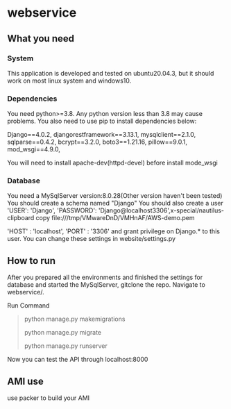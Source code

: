 # webservice
## What you need
### System
This application is developed and tested on ubuntu20.04.3, but it should work on most linux system and windows10.
### Dependencies
You need python>=3.8. Any python version less than 3.8 may cause problems. You also need to use pip to install dependencies below:

Django==4.0.2,
djangorestframework==3.13.1,
mysqlclient==2.1.0,
sqlparse==0.4.2,
bcrypt==3.2.0,
boto3==1.21.16,
pillow==9.0.1,
mod_wsgi==4.9.0,

You will need to install apache-dev(httpd-devel) before install mode_wsgi
### Database
You need a MySqlServer version:8.0.28(Other version haven't been tested)
You should create a schema named "Django"
You should also create a user        
'USER': 'Django',
'PASSWORD': 'Django@localhost3306',x-special/nautilus-clipboard
copy
file:///tmp/VMwareDnD/VMHnAF/AWS-demo.pem

'HOST' : 'localhost',
'PORT' : '3306'
and grant privilege on Django.* to this user.
You can change these settings in website/settings.py
## How to run
After you prepared all the environments and finished the settings for database and started the MySqlServer, gitclone the repo. Navigate to webservice/.

Run Command
> python manage.py makemigrations
> 
> python manage.py migrate
> 
> python manage.py runserver

Now you can test the API through localhost:8000

## AMI use
use packer to build your AMI

